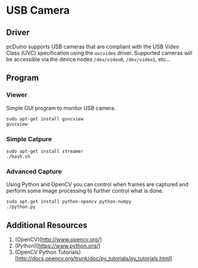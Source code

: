 # USB Camera

## Driver

pcDuino supports USB cameras that are compliant with the USB Video Class (UVC) specification using the `uvcvideo` driver. Supported cameras will be accessible via the device nodes `/dev/video0`, `/dev/video1`, etc...

## Program

### Viewer

Simple GUI program to monitor USB camera.

    sudo apt-get install guvcview
    guvcview

### Simple Catpure

    sudo apt-get install streamer
    ./bash.sh

### Advanced Capture

Using Python and OpenCV you can control when frames are captured and perform some image processing to further control what is done.

    sudo apt-get install python-opencv python-numpy
    ./python.py

## Additional Resources

1. (OpenCV)[http://www.opencv.org/]
1. (Python)[https://www.python.org/]
1. (OpenCV Python Tutorials)[http://docs.opencv.org/trunk/doc/py_tutorials/py_tutorials.html]
